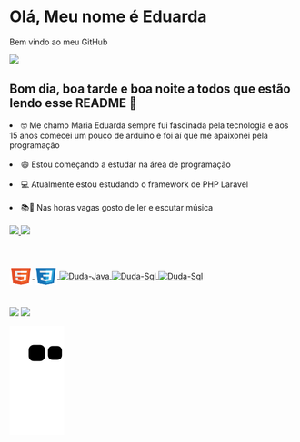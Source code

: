 ### <h1>Olá, Meu nome é Eduarda</h1>

Bem vindo ao meu GitHub
<div>
<img aling="center" height="300em" src="https://i.giphy.com/JMJHY7w9GW3rW.gif"/>
</div>


<h2> Bom dia, boa tarde e boa noite a todos que estão lendo esse README 👋 </h2 <br>

<li>🤓 Me chamo Maria Eduarda sempre fui fascinada pela tecnologia e aos 15 anos comecei um pouco de arduino e foi aí que me apaixonei pela programação </li><br>

<li> 😄 Estou começando a estudar na área de programação </li><br>

<li>💻 Atualmente estou estudando o framework de PHP Laravel </li><br>

<li> 📚🎵 Nas horas vagas gosto de ler e escutar música </li><br>

<div>
 <a href="https://github.com/MariaEduardaLeal">
 <img height="180em" src="https://github-readme-stats.vercel.app/api?username=MariaEduardaLeal&show_icons=true&theme=radical"/>
 <img height="180em" src="https://github-readme-stats.vercel.app/api/top-langs/?username=MariaEduardaLeal&show_icons=true&theme=radical"/>
</div>

<h1>                                                    </h1>

<div style="display: inline_block"><br>
  <img align="center" alt="Duda-HTML" height="30" width="40" src="https://raw.githubusercontent.com/devicons/devicon/master/icons/html5/html5-original.svg">
  <img align="center" alt="Duda-CSS" height="30" width="40" src="https://raw.githubusercontent.com/devicons/devicon/master/icons/css3/css3-original.svg">
  <img align="center" alt="Duda-Java" height="50"  src="https://cdn.jsdelivr.net/gh/devicons/devicon/icons/java/java-original-wordmark.svg">
  <img align="center" alt="Duda-Sql" height="50" width="40" src="https://cdn.jsdelivr.net/gh/devicons/devicon/icons/mysql/mysql-original.svg">
  <img align="center" alt="Duda-Sql" height="50" width="40" src="https://cdn.jsdelivr.net/gh/devicons/devicon/icons/php/php-original.svg" />
          
</div>

<h1>                                                    </h1>

<div>
 <a href="mailto:eduardaleal753@gmail.com" target="_blank"><img src="https://img.shields.io/badge/Gmail-D14836?style=for-the-badge&logo=gmail&logoColor=white" target="_blank"></a>
  <a href="https://www.linkedin.com/in/maria-eduarda-de-medeiros-leal-716601235/" target="_blank"><img src="https://img.shields.io/badge/-LinkedIn-%230077B5?style=for-the-badge&logo=linkedin&logoColor=white" target="_blank"></a> 
 
  ![Snake animation](https://github.com/rafaballerini/rafaballerini/blob/output/github-contribution-grid-snake.svg)
 
</div>




